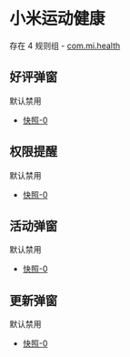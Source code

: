 # 小米运动健康

存在 4 规则组 - [com.mi.health](/src/apps/com.mi.health.ts)

## 好评弹窗

默认禁用

- [快照-0](https://i.gkd.li/import/13258813)

## 权限提醒

默认禁用

- [快照-0](https://i.gkd.li/import/13495035)

## 活动弹窗

默认禁用

- [快照-0](https://i.gkd.li/import/13537836)

## 更新弹窗

默认禁用

- [快照-0](https://i.gkd.li/import/13537840)
